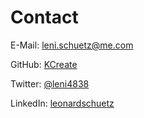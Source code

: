 # Contact

E-Mail: [leni.schuetz@me.com](mailto:leni.schuetz@me.com)

GitHub: [KCreate](https://github.com/KCreate)

Twitter: [@leni4838](https://twitter.com/leni4838)

LinkedIn: [leonardschuetz](https://www.linkedin.com/in/leonardschuetz/)
